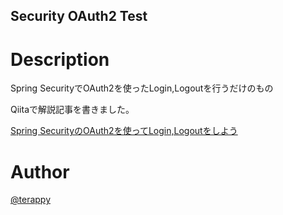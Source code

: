 Security OAuth2 Test
--

# Description

Spring SecurityでOAuth2を使ったLogin,Logoutを行うだけのもの

Qiitaで解説記事を書きました。

[Spring SecurityのOAuth2を使ってLogin,Logoutをしよう](https://qiita.com/terappy/items/5ea297f5e7b8e334308e)

# Author

[@terappy](https://github.com/terappy)
